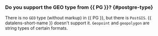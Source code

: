 ### Do you support the GEO type from {{ PG }}? {#postgre-type}

There is no `GEO` type (without markup) in {{ PG }}, but there is `PostGIS`. {{ datalens-short-name }} doesn't support it. `Geopoint` and `geopolygon` are string types of certain formats.
